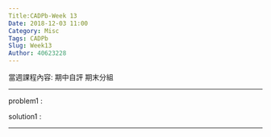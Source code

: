```yaml
---
Title:CADPb-Week 13
Date: 2018-12-03 11:00
Category: Misc
Tags: CADPb
Slug: Week13
Author: 40623228
---
```


當週課程內容:
期中自評
期末分組
<!-- PELICAN_END_SUMMARY -->

----
problem1 : 

solution1 : 

----





